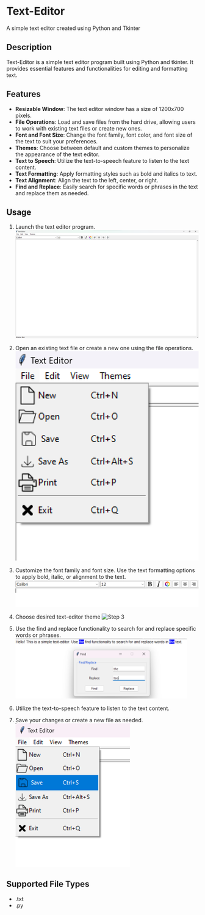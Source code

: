 # Text-Editor
A simple text editor created using Python and Tkinter

## Description

Text-Editor is a simple text editor program built using Python and tkinter. It provides essential features and functionalities for editing and formatting text.

## Features

- **Resizable Window**: The text editor window has a size of 1200x700 pixels.
- **File Operations**: Load and save files from the hard drive, allowing users to work with existing text files or create new ones.
- **Font and Font Size**: Change the font family, font color, and font size of the text to suit your preferences.
- **Themes**: Choose between default and custom themes to personalize the appearance of the text editor.
- **Text to Speech**: Utilize the text-to-speech feature to listen to the text content.
- **Text Formatting**: Apply formatting styles such as bold and italics to text.
- **Text Alignment**: Align the text to the left, center, or right.
- **Find and Replace**: Easily search for specific words or phrases in the text and replace them as needed.

## Usage

1. Launch the text editor program.
![Step 1](images/step1.png)
2. Open an existing text file or create a new one using the file operations.
![Step 2](images/step2.png)
3. Customize the font family and font size. Use the text formatting options to apply bold, italic, or alignment to the text.
![Step 3](images/step3.png)
4. Choose desired text-editor theme
![Step 3](images/step4png)
5. Use the find and replace functionality to search for and replace specific words or phrases.
![Step 3](images/step5.png)
6. Utilize the text-to-speech feature to listen to the text content.

7. Save your changes or create a new file as needed.
![Step 3](images/step7.png)


## Supported File Types

- .txt
- .py
